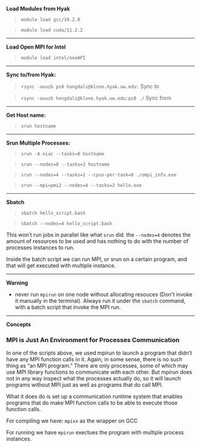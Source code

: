 **Load Modules from Hyak**

> `module load gcc/10.2.0`

> `module load cuda/11.2.2`

---
**Load Open MPI for Intel**

> `module load intel/oneAPI`

---
**Sync to/from Hyak:** 

> `rsync -avuzb ps8 hongdali@klone.hyak.uw.edu:` Sync to

> `rsync -avuzb hongdali@klone.hyak.uw.edu:ps8 ./` Sync from

---
**Get Host name:**  

> `srun hostname`

---
**Srun Multiple Processes:**

> `srun -A niac --tasks=8 hostname`

> `srun --nodes=8 --tasks=2 hostname`

> `srun --nodes=4 --tasks=2 --cpus-per-task=8 ./ompi_info.exe`

> `srun --mpi=pmi2 --nodes=4 --tasks=2 hello.exe`

---
**Sbatch**

> `sbatch hello_script.bash`

> `sbatch --nodes=4 hello_script.bash`

This won't run jobs in parallel like what `srun` did. the `--nodes=4` denotes the amount of resources to be used and has nothing to do with the number of processes instances to run. 

Inside the batch script we can run MPI, or srun on a certain program, and that will get executed with multiple instance. 


---
**Warning**

* never run `mpirun` on one node without allocating resouces (Don't invoke it manually in the terminal). Always run it under the `sbatch` command, with a batch script that invoke the MPI run. 


---
**Concepts**

### **MPI is Just An Environment for Processes Communication**

In one of the scripts above, we used mpirun to launch a program that didn’t have any MPI function calls in it. Again, in some sense, there is no such thing as “an MPI program.” There are only processes, some of which may use MPI library functions to communicate with each other. But mpirun does not in any way inspect what the processes actually do, so it will launch programs without MPI just as well as programs that do call MPI.

What it does do is set up a communication runtime system that enables programs that do make MPI function calls to be able to execute those function calls.

For compiling we have: `mpixx` as the wrapper on GCC

For running we have `mpirun` exectues the program with multiple process instances. 